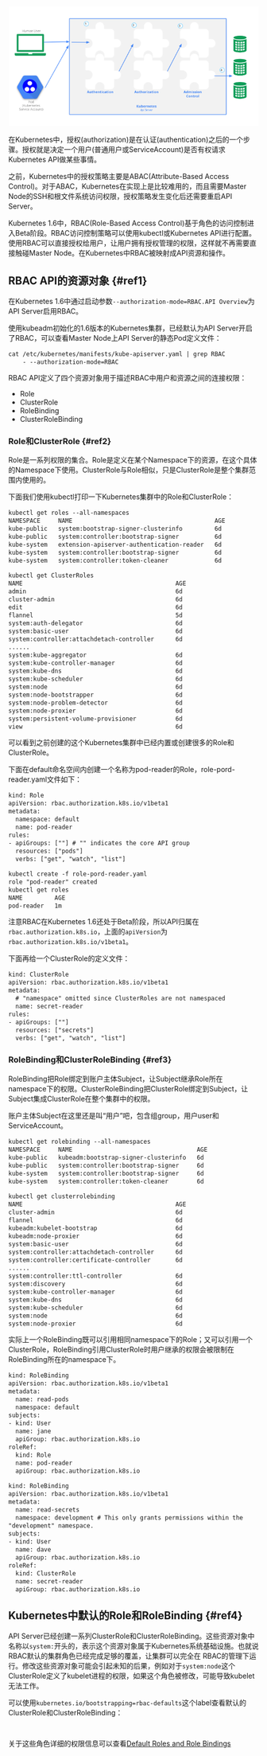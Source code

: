 ![](/assets/kubernetes-rbac.png)

在Kubernetes中，授权\(authorization\)是在认证\(authentication\)之后的一个步骤。授权就是决定一个用户\(普通用户或ServiceAccount\)是否有权请求Kubernetes API做某些事情。

之前，Kubernetes中的授权策略主要是ABAC\(Attribute-Based Access Control\)。对于ABAC，Kubernetes在实现上是比较难用的，而且需要Master Node的SSH和根文件系统访问权限，授权策略发生变化后还需要重启API Server。

Kubernetes 1.6中，RBAC\(Role-Based Access Control\)基于角色的访问控制进入Beta阶段。RBAC访问控制策略可以使用kubectl或Kubernetes API进行配置。使用RBAC可以直接授权给用户，让用户拥有授权管理的权限，这样就不再需要直接触碰Master Node。在Kubernetes中RBAC被映射成API资源和操作。

## RBAC API的资源对象 {#ref1}

在Kubernetes 1.6中通过启动参数`--authorization-mode=RBAC.API Overview`为API Server启用RBAC。

使用kubeadm初始化的1.6版本的Kubernetes集群，已经默认为API Server开启了RBAC，可以查看Master Node上API Server的静态Pod定义文件：

```
cat /etc/kubernetes/manifests/kube-apiserver.yaml | grep RBAC
    - --authorization-mode=RBAC
```

RBAC API定义了四个资源对象用于描述RBAC中用户和资源之间的连接权限：

* Role
* ClusterRole
* RoleBinding
* ClusterRoleBinding

### Role和ClusterRole {#ref2}

Role是一系列权限的集合。Role是定义在某个Namespace下的资源，在这个具体的Namespace下使用。ClusterRole与Role相似，只是ClusterRole是整个集群范围内使用的。

下面我们使用kubectl打印一下Kubernetes集群中的Role和ClusterRole：

```
kubectl get roles --all-namespaces
NAMESPACE     NAME                                        AGE
kube-public   system:bootstrap-signer-clusterinfo         6d
kube-public   system:controller:bootstrap-signer          6d
kube-system   extension-apiserver-authentication-reader   6d
kube-system   system:controller:bootstrap-signer          6d
kube-system   system:controller:token-cleaner             6d
```

```
kubectl get ClusterRoles
NAME                                           AGE
admin                                          6d
cluster-admin                                  6d
edit                                           6d
flannel                                        5d
system:auth-delegator                          6d
system:basic-user                              6d
system:controller:attachdetach-controller      6d
......
system:kube-aggregator                         6d
system:kube-controller-manager                 6d
system:kube-dns                                6d
system:kube-scheduler                          6d
system:node                                    6d
system:node-bootstrapper                       6d
system:node-problem-detector                   6d
system:node-proxier                            6d
system:persistent-volume-provisioner           6d
view                                           6d
```

可以看到之前创建的这个Kubernetes集群中已经内置或创建很多的Role和ClusterRole。

下面在default命名空间内创建一个名称为pod-reader的Role，role-pord-reader.yaml文件如下：

```
kind: Role
apiVersion: rbac.authorization.k8s.io/v1beta1
metadata:
  namespace: default
  name: pod-reader
rules:
- apiGroups: [""] # "" indicates the core API group
  resources: ["pods"]
  verbs: ["get", "watch", "list"]
```

```
kubectl create -f role-pord-reader.yaml
role "pod-reader" created
kubectl get roles
NAME         AGE
pod-reader   1m
```

注意RBAC在Kubernetes 1.6还处于Beta阶段，所以API归属在`rbac.authorization.k8s.io`，上面的`apiVersion`为`rbac.authorization.k8s.io/v1beta1`。

下面再给一个ClusterRole的定义文件：

```
kind: ClusterRole
apiVersion: rbac.authorization.k8s.io/v1beta1
metadata:
  # "namespace" omitted since ClusterRoles are not namespaced
  name: secret-reader
rules:
- apiGroups: [""]
  resources: ["secrets"]
  verbs: ["get", "watch", "list"]
```

### RoleBinding和ClusterRoleBinding {#ref3}

RoleBinding把Role绑定到账户主体Subject，让Subject继承Role所在namespace下的权限。ClusterRoleBinding把ClusterRole绑定到Subject，让Subject集成ClusterRole在整个集群中的权限。

账户主体Subject在这里还是叫“用户”吧，包含组group，用户user和ServiceAccount。

```
kubectl get rolebinding --all-namespaces
NAMESPACE     NAME                                   AGE
kube-public   kubeadm:bootstrap-signer-clusterinfo   6d
kube-public   system:controller:bootstrap-signer     6d
kube-system   system:controller:bootstrap-signer     6d
kube-system   system:controller:token-cleaner        6d
```

```
kubectl get clusterrolebinding
NAME                                           AGE
cluster-admin                                  6d
flannel                                        6d
kubeadm:kubelet-bootstrap                      6d
kubeadm:node-proxier                           6d
system:basic-user                              6d
system:controller:attachdetach-controller      6d
system:controller:certificate-controller       6d
......
system:controller:ttl-controller               6d
system:discovery                               6d
system:kube-controller-manager                 6d
system:kube-dns                                6d
system:kube-scheduler                          6d
system:node                                    6d
system:node-proxier                            6d
```

实际上一个RoleBinding既可以引用相同namespace下的Role；又可以引用一个ClusterRole，RoleBinding引用ClusterRole时用户继承的权限会被限制在RoleBinding所在的namespace下。

```
kind: RoleBinding
apiVersion: rbac.authorization.k8s.io/v1beta1
metadata:
  name: read-pods
  namespace: default
subjects:
- kind: User
  name: jane
  apiGroup: rbac.authorization.k8s.io
roleRef:
  kind: Role
  name: pod-reader
  apiGroup: rbac.authorization.k8s.io
```

```
kind: RoleBinding
apiVersion: rbac.authorization.k8s.io/v1beta1
metadata:
  name: read-secrets
  namespace: development # This only grants permissions within the "development" namespace.
subjects:
- kind: User
  name: dave
  apiGroup: rbac.authorization.k8s.io
roleRef:
  kind: ClusterRole
  name: secret-reader
  apiGroup: rbac.authorization.k8s.io
```

## Kubernetes中默认的Role和RoleBinding {#ref4}

API Server已经创建一系列ClusterRole和ClusterRoleBinding。这些资源对象中名称以`system:`开头的，表示这个资源对象属于Kubernetes系统基础设施。也就说RBAC默认的集群角色已经完成足够的覆盖，让集群可以完全在 RBAC的管理下运行。修改这些资源对象可能会引起未知的后果，例如对于`system:node`这个ClusterRole定义了kubelet进程的权限，如果这个角色被修改，可能导致kubelet无法工作。

可以使用`kubernetes.io/bootstrapping=rbac-defaults`这个label查看默认的ClusterRole和ClusterRoleBinding：

```

```

```

```

关于这些角色详细的权限信息可以查看[Default Roles and Role Bindings](https://kubernetes.io/docs/admin/authorization/rbac/#default-roles-and-role-bindings)

